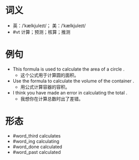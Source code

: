 # 词义
- 英：/ˈkælkjuleɪt/； 美：/ˈkælkjuleɪt/
- #vt 计算；预测；核算；推测
# 例句
- This formula is used to calculate the area of a circle .
	- 这个公式用于计算圆的面积。
- Use the formula to calculate the volume of the container .
	- 用公式计算容器的容积。
- I think you have made an error in calculating the total .
	- 我想你在计算总数时出了差错。
# 形态
- #word_third calculates
- #word_ing calculating
- #word_done calculated
- #word_past calculated
